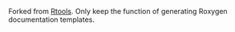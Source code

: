Forked from [Rtools](https://github.com/karthik/Rtools).
Only keep the function of generating Roxygen documentation templates.